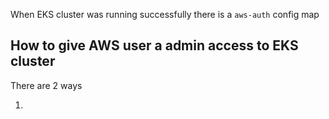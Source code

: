 When EKS cluster was running successfully there is a ```aws-auth``` config map


## How to give AWS user a admin access to EKS cluster

There are 2 ways 

1. 

